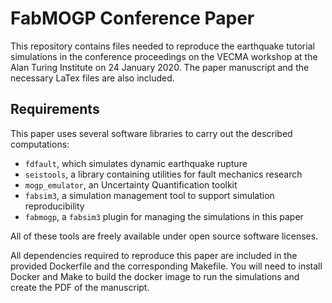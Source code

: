 # FabMOGP Conference Paper

This repository contains files needed to reproduce the earthquake tutorial simulations in the
conference proceedings on the VECMA workshop at the Alan Turing Institute on 24 January 2020.
The paper manuscript and the necessary LaTex files are also included.

## Requirements

This paper uses several software libraries to carry out the described computations:

* `fdfault`, which simulates dynamic earthquake rupture
* `seistools`, a library containing utilities for fault mechanics research
* `mogp_emulator`, an Uncertainty Quantification toolkit
* `fabsim3`, a simulation management tool to support simulation reproducibility
* `fabmogp`, a `fabsim3` plugin for managing the simulations in this paper

All of these tools are freely available under open source software licenses.

All dependencies required to reproduce this paper are included in the provided Dockerfile and the
corresponding Makefile. You will need to install Docker and Make to build the docker image
to run the simulations and create the PDF of the manuscript.